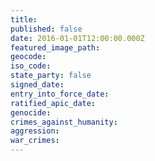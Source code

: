 ```yaml
---
title:
published: false
date: 2016-01-01T12:00:00.000Z
featured_image_path:
geocode:
iso_code:
state_party: false
signed_date:
entry_into_force_date:
ratified_apic_date:
genocide:
crimes_against_humanity:
aggression:
war_crimes: 
---
```

